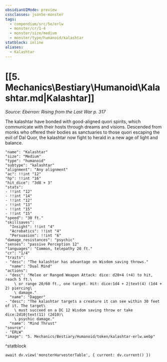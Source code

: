 ```yaml
---
obsidianUIMode: preview
cssclasses: json5e-monster
tags:
  - compendium/src/5e/erlw
  - monster/cr/1-4
  - monster/size/medium
  - monster/type/humanoid/kalashtar
statblock: inline
aliases:
  - Kalashtar
---
```

# [[5. Mechanics\Bestiary\Humanoid\Kalashtar.md|Kalashtar]]
*Source: Eberron: Rising from the Last War p. 317*

The kalashtar have bonded with good-aligned quori spirits, which communicate with their hosts through dreams and visions. Descended from monks who offered their bodies as sanctuaries to those quori escaping the evil of Dal Quor, the kalashtar now fight to herald in a new age of light and balance.

```statblock
"name": "Kalashtar"
"size": "Medium"
"type": "humanoid"
"subtype": "kalashtar"
"alignment": "Any alignment"
"ac": !!int "12"
"hp": !!int "16"
"hit_dice": "3d8 + 3"
"stats":
- !!int "12"
- !!int "14"
- !!int "12"
- !!int "13"
- !!int "15"
- !!int "15"
"speed": "30 ft."
"skillsaves":
  "Insight": !!int "4"
  "Acrobatics": !!int "4"
  "Persuasion": !!int "6"
"damage_resistances": "psychic"
"senses": "passive Perception 12"
"languages": "Common, telepathy 20 ft."
"cr": "1/4"
"traits":
- "desc": "The kalashtar has advantage on Wisdom saving throws."
  "name": "Dual Mind"
"actions":
- "desc": "Melee or Ranged Weapon Attack: dice: d20+4 (+4) to hit, reach 5 ft.\
    \ or range 20/60 ft., one target. Hit: dice:1d4 + 2|text(4) (1d4 + 2) piercing\
    \ damage."
  "name": "Dagger"
- "desc": "The kalashtar targets a creature it can see within 30 feet of it. The target\
    \ must succeed on a DC 12 Wisdom saving throw or take dice:2d10|text(11) (2d10)\
    \ psychic damage."
  "name": "Mind Thrust"
"source":
- "ERLW"
"image": "5. Mechanics/Bestiary/Humanoid/token/kalashtar-erlw.webp"
```
^statblock

```dataviewjs
await dv.view('monsterHarvesterTable', { current: dv.current() })
```
